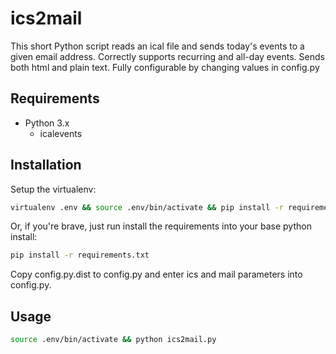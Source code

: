 # ics2mail

This short Python script reads an ical file and sends today's events to a given email address. Correctly supports recurring and all-day events. Sends both html and plain text. Fully configurable by changing values in config.py

## Requirements

- Python 3.x
  - icalevents
  
## Installation

Setup the virtualenv:

```bash
virtualenv .env && source .env/bin/activate && pip install -r requirements.txt
``` 

Or, if you're brave, just run install the requirements into your base python install:

```bash
pip install -r requirements.txt
```

Copy config.py.dist to config.py and enter ics and mail parameters into config.py.

## Usage

```bash
source .env/bin/activate && python ics2mail.py
```